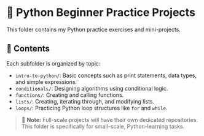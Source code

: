 # 🐍 Python Beginner Practice Projects

This folder contains my Python practice exercises and mini-projects.

## 📂 Contents

Each subfolder is organized by topic:

- `intro-to-python/`: Basic concepts such as print statements, data types, and simple expressions.  
- `conditionals/`: Designing algorithms using conditional logic.  
- `functions/`: Creating and calling functions.  
- `lists/`: Creating, iterating through, and modifying lists.  
- `loops/`: Practicing Python loop structures like `for` and `while`.

> 📁 **Note:** Full-scale projects will have their own dedicated repositories.  
> This folder is specifically for small-scale, Python-learning tasks.



